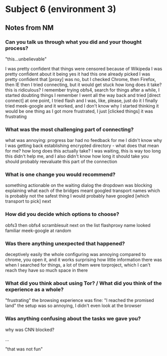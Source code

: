 Subject 6 (environment 3)
=========================

Notes from NM
-------------

### Can you talk us through what you did and your thought process?
"this…unbelievable"

I was pretty confident that things were censored because of Wikipeda
I was pretty confident about it being yes
it had this one already picked
I was pretty confident that [proxy] was no, but I checked Chrome, then Firefox, then IE
then I tried connecting, but it would get stuck
how long does it take? this is ridiculous?
I remember trying obfs4, search for things
after a while, I started doubting things
I remember I went all the way back and tried [direct connect]
at one point, I tried flash
and I was, like, please, just do it
I finally tried meek-google and it worked, and I don't know why
I started thinking it would be one thing
as I got more frustrated, I just [clicked things]
it was frustrating

### What was the most challenging part of connecting?
what was annoying:
progress bar had no feedback for me
I didn't know why I was getting back
establishing encrypted directory - what does that mean for me?
how long does this actually take?
I was waiting, this is way too long
this didn't help me, and I also didn't know how long it should take
you should probably reevaluate this part of the connection


### What is one change you would recommend?
something actionable on the waiting dialog
the dropdown was blocking
explaining what each of the bridges meant
googled transport names
which is probably not the safest thing
I would probably have googled [which transport to pick] next

### How did you decide which options to choose?
obfs3 then obfs4
scramblesuit next on the list
flashproxy name looked familiar
meek-google at random

### Was there anything unexpected that happened?
deceptively easily
the whole configuring was annoying
compared to chrome, you open it, and it works
surprising how little information there was
when I searched for things, a lot of them were torproject, which I can't reach
they have so much space in there

### What did you think about using Tor? / What did you think of the experience as a whole?
"frustrating"
the browsing experience was fine: "I reached the promised land"
the setup was so annoying, I didn't even look at the browser

### Was anything confusing about the tasks we gave you?
why was CNN blocked?

…

"that was not fun"

